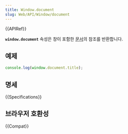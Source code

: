 ```yaml
---
title: Window.document
slug: Web/API/Window/document
---
```

{{APIRef}}

**`window.document`** 속성은 창이 포함한 [문서](/ko/docs/Web/API/Document)의 참조를 반환합니다.

## 예제

```js
console.log(window.document.title);
```

## 명세

{{Specifications}}

## 브라우저 호환성

{{Compat}}

